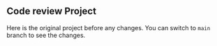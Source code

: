 ## Code review Project



Here is the original project before any changes. You can switch to `main` branch to see the changes.
